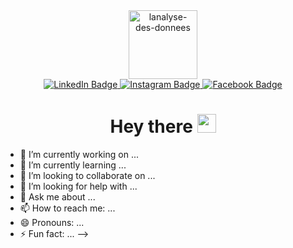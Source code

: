 
 <div id="header" align="center">
<img src="https://github.com/toula018/toula018/assets/104470413/3f0acaa4-41b5-473b-b73d-270e2dbd8074" alt="lanalyse-des-donnees" width="110">
 </div>
 <div id="badges" align="center">
  <a href="https://www.linkedin.com/in/derradji-aicha-elbatoul-0543b7225/">
    <img src="https://img.shields.io/badge/LinkedIn-blue?style=for-the-badge&logo=linkedin&logoColor=white" alt="LinkedIn Badge"/>
  </a>
  <a href="https://instagram.com/tuly_390?igshid=MzNlNGNkZWQ4Mg==">
    <img src="https://img.shields.io/badge/Instagram-ff69b4?style=for-the-badge&logo=instagram&logoColor=white" alt="Instagram Badge"/>
  </a>
 <a href="https://www.facebook.com/profile.php?id=100007548074382">
    <img src="https://img.shields.io/badge/Facebook-informational?style=for-the-badge&logo=facebook&logoColor=white" alt="Facebook Badge"/>
  </a>
</div>
<div align="center">
<img src="https://komarev.com/ghpvc/?username=toula018&style=flat-square&color=blue" alt=""/>
<h1>
  Hey there
  <img src="https://media.giphy.com/media/hvRJCLFzcasrR4ia7z/giphy.gif" width="30px"/>
</h1>
 </div>
 

- 🔭 I’m currently working on ...
- 🌱 I’m currently learning ...
- 👯 I’m looking to collaborate on ...
- 🤔 I’m looking for help with ...
- 💬 Ask me about ...
- 📫 How to reach me: ...
- 😄 Pronouns: ...
- ⚡ Fun fact: ...
-->
